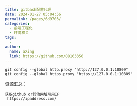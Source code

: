 ```yaml
---
title: gitbash配置代理
date: 2024-01-27 05:04:56
permalink: /pages/6d9703/
categories:
  - 前端工程化
  - 环境相关
tags:
  - 
author: 
  name: aXing
  link: https://github.com/08163356
---
```











```stylus
git config --global http.proxy "http://127.0.0.1:10809"
git config --global https.proxy "https://127.0.0.1:10809"
```

资源汇总：

```
获取github or其他网址可用IP
 https://ipaddress.com/
```

